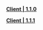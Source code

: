 **[Client | 1.1.0](https://autopatchcn.yuanshen.com/client_app/pc_mihoyo/20201111_bc67429d0c160eff/YuanShen_1.1.0.zip)**

**[Client | 1.1.1](https://autopatchcn.yuanshen.com/client_app/pc_bilibili/20201111_9c7d3041605f7e18/YuanShen_1.1.1.zip)**
